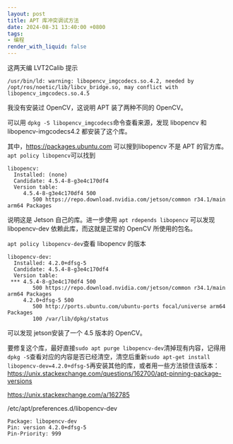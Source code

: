 ```yaml
---
layout: post
title: APT 库冲突调试方法
date: 2024-08-31 13:40:00 +0800
tags: 
- 编程
render_with_liquid: false
---
```


这两天编 LVT2Calib 提示
```
/usr/bin/ld: warning: libopencv_imgcodecs.so.4.2, needed by /opt/ros/noetic/lib/libcv_bridge.so, may conflict with libopencv_imgcodecs.so.4.5
```
我没有安装过 OpenCV，这说明 APT 装了两种不同的 OpenCV。

可以用 `dpkg -S libopencv_imgcodecs`命令查看来源，发现 libopencv 和 libopencv-imgcodecs4.2 都安装了这个库。

其中，<https://packages.ubuntu.com> 可以搜到libopencv 不是 APT 的官方库。`apt policy libopencv`可以找到

```
libopencv:
  Installed: (none)
  Candidate: 4.5.4-8-g3e4c170df4
  Version table:
     4.5.4-8-g3e4c170df4 500
        500 https://repo.download.nvidia.com/jetson/common r34.1/main arm64 Packages
```

说明这是 Jetson 自己的库。进一步使用 `apt rdepends libopencv` 可以发现 libopencv-dev 依赖此库，而这就是正常的 OpenCV 所使用的包名。

`apt policy libopencv-dev`查看 libopencv 的版本

```
libopencv-dev:
  Installed: 4.2.0+dfsg-5
  Candidate: 4.5.4-8-g3e4c170df4
  Version table:
 *** 4.5.4-8-g3e4c170df4 500
        500 https://repo.download.nvidia.com/jetson/common r34.1/main arm64 Packages
     4.2.0+dfsg-5 500
        500 http://ports.ubuntu.com/ubuntu-ports focal/universe arm64 Packages
        100 /var/lib/dpkg/status
```

可以发现 jetson安装了一个 4.5 版本的 OpenCV。

要修复这个库，最好直接`sudo apt purge libopencv-dev`清掉现有内容，记得用`dpkg -S`查看对应的内容是否已经清空，清空后重新`sudo apt-get install libopencv-dev=4.2.0+dfsg-5`再安装其他的库，或者用一些方法锁住该版本：<https://unix.stackexchange.com/questions/162700/apt-pinning-package-versions>

https://unix.stackexchange.com/a/162785

/etc/apt/preferences.d/libopencv-dev
```
Package: libopencv-dev
Pin: version 4.2.0+dfsg-5
Pin-Priority: 999
```
